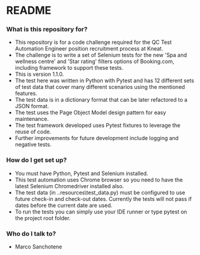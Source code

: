 # README #

### What is this repository for? ###

* This repository is for a code challenge required for the QC Test Automation Engineer position recruitment process at Kneat.
* The challenge is to write a set of Selenium tests for the new 'Spa and wellness centre' and 'Star rating' filters options of Booking.com, including framework to support these tests.
* This is version 1.1.0.
* The test here was written in Python with Pytest and has 12 different sets of test data that cover many different scenarios using the mentioned features.
* The test data is in a dictionary format that can be later refactored to a JSON format.
* The test uses the Page Object Model design pattern for easy maintenance.
* The test framework developed uses Pytest fixtures to leverage the reuse of code. 
* Further improvements for future development include logging and negative tests.

### How do I get set up? ###

* You must have Python, Pytest and Selenium installed. 
* This test automation uses Chrome browser so you need to have the latest Selenium Chromedriver installed also.
* The test data (in ..resources\test_data.py) must be configured to use future check-in and check-out dates. Currently the tests will not pass if dates before the current date are used.
* To run the tests you can simply use your IDE runner or type pytest on the project root folder. 

### Who do I talk to? ###

* Marco Sanchotene